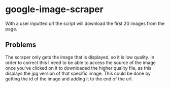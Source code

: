 # google-image-scraper
With a user inputted url the script will download the first 20 images from the page.



## Problems
The scraper only gets the image that is displayed, so it is low quality. In order to correct this I need to be able to access the source of the image once you've clicked on it to downloaded the higher quality file, as this displays the jpg version of that specific image.
This could be done by getting the id of the image and adding it to the end of the url.
